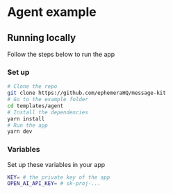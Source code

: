 # Agent example

## Running locally

Follow the steps below to run the app

### Set up

```bash [cmd]
# Clone the repo
git clone https://github.com/ephemeraHQ/message-kit
# Go to the example folder
cd templates/agent
# Install the dependencies
yarn install
# Run the app
yarn dev
```

### Variables

Set up these variables in your app

```bash [cmd]
KEY= # the private key of the app
OPEN_AI_API_KEY= # sk-proj-...
```
